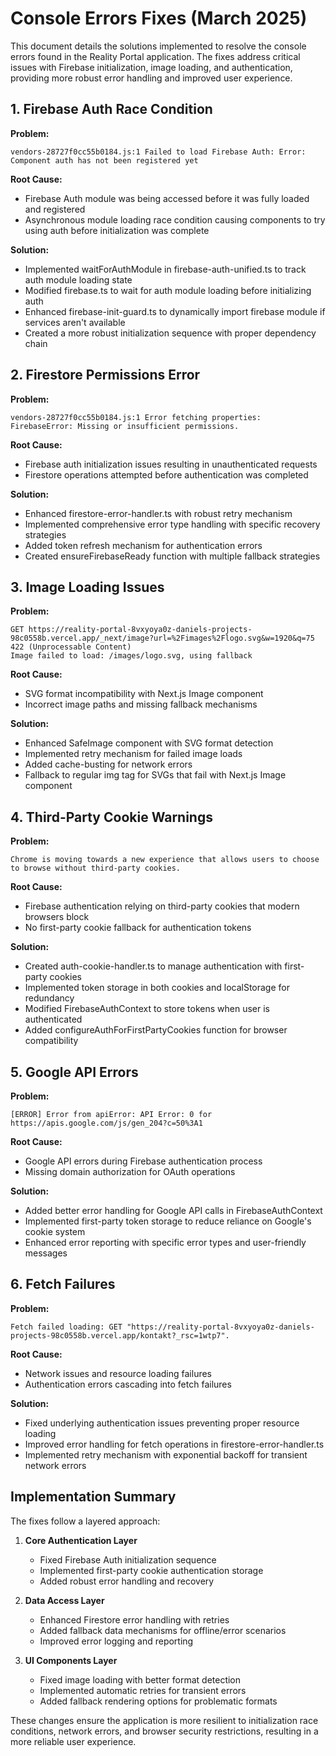 # Console Errors Fixes (March 2025)

This document details the solutions implemented to resolve the console errors found in the Reality Portal application. The fixes address critical issues with Firebase initialization, image loading, and authentication, providing more robust error handling and improved user experience.

## 1. Firebase Auth Race Condition

**Problem:**

```
vendors-28727f0cc55b0184.js:1 Failed to load Firebase Auth: Error: Component auth has not been registered yet
```

**Root Cause:**

- Firebase Auth module was being accessed before it was fully loaded and registered
- Asynchronous module loading race condition causing components to try using auth before initialization was complete

**Solution:**

- Implemented waitForAuthModule in firebase-auth-unified.ts to track auth module loading state
- Modified firebase.ts to wait for auth module loading before initializing auth
- Enhanced firebase-init-guard.ts to dynamically import firebase module if services aren't available
- Created a more robust initialization sequence with proper dependency chain

## 2. Firestore Permissions Error

**Problem:**

```
vendors-28727f0cc55b0184.js:1 Error fetching properties: FirebaseError: Missing or insufficient permissions.
```

**Root Cause:**

- Firebase auth initialization issues resulting in unauthenticated requests
- Firestore operations attempted before authentication was completed

**Solution:**

- Enhanced firestore-error-handler.ts with robust retry mechanism
- Implemented comprehensive error type handling with specific recovery strategies
- Added token refresh mechanism for authentication errors
- Created ensureFirebaseReady function with multiple fallback strategies

## 3. Image Loading Issues

**Problem:**

```
GET https://reality-portal-8vxyoya0z-daniels-projects-98c0558b.vercel.app/_next/image?url=%2Fimages%2Flogo.svg&w=1920&q=75 422 (Unprocessable Content)
Image failed to load: /images/logo.svg, using fallback
```

**Root Cause:**

- SVG format incompatibility with Next.js Image component
- Incorrect image paths and missing fallback mechanisms

**Solution:**

- Enhanced SafeImage component with SVG format detection
- Implemented retry mechanism for failed image loads
- Added cache-busting for network errors
- Fallback to regular img tag for SVGs that fail with Next.js Image component

## 4. Third-Party Cookie Warnings

**Problem:**

```
Chrome is moving towards a new experience that allows users to choose to browse without third-party cookies.
```

**Root Cause:**

- Firebase authentication relying on third-party cookies that modern browsers block
- No first-party cookie fallback for authentication tokens

**Solution:**

- Created auth-cookie-handler.ts to manage authentication with first-party cookies
- Implemented token storage in both cookies and localStorage for redundancy
- Modified FirebaseAuthContext to store tokens when user is authenticated
- Added configureAuthForFirstPartyCookies function for browser compatibility

## 5. Google API Errors

**Problem:**

```
[ERROR] Error from apiError: API Error: 0 for https://apis.google.com/js/gen_204?c=50%3A1
```

**Root Cause:**

- Google API errors during Firebase authentication process
- Missing domain authorization for OAuth operations

**Solution:**

- Added better error handling for Google API calls in FirebaseAuthContext
- Implemented first-party token storage to reduce reliance on Google's cookie system
- Enhanced error reporting with specific error types and user-friendly messages

## 6. Fetch Failures

**Problem:**

```
Fetch failed loading: GET "https://reality-portal-8vxyoya0z-daniels-projects-98c0558b.vercel.app/kontakt?_rsc=1wtp7".
```

**Root Cause:**

- Network issues and resource loading failures
- Authentication errors cascading into fetch failures

**Solution:**

- Fixed underlying authentication issues preventing proper resource loading
- Improved error handling for fetch operations in firestore-error-handler.ts
- Implemented retry mechanism with exponential backoff for transient network errors

## Implementation Summary

The fixes follow a layered approach:

1. **Core Authentication Layer**

   - Fixed Firebase Auth initialization sequence
   - Implemented first-party cookie authentication storage
   - Added robust error handling and recovery

2. **Data Access Layer**

   - Enhanced Firestore error handling with retries
   - Added fallback data mechanisms for offline/error scenarios
   - Improved error logging and reporting

3. **UI Components Layer**
   - Fixed image loading with better format detection
   - Implemented automatic retries for transient errors
   - Added fallback rendering options for problematic formats

These changes ensure the application is more resilient to initialization race conditions, network errors, and browser security restrictions, resulting in a more reliable user experience.
